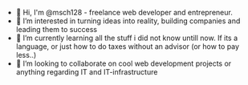 - 👋 Hi, I'm @msch128 - freelance web developer and entrepreneur.
- 👀 I’m interested in turning ideas into reality, building companies and leading them to success
- 🌱 I’m currently learning all the stuff i did not know untill now. If its a language, or just how to do taxes without an advisor (or how to pay less..) 
- 💞️ I’m looking to collaborate on cool web development projects or anything regarding IT and IT-infrastructure
